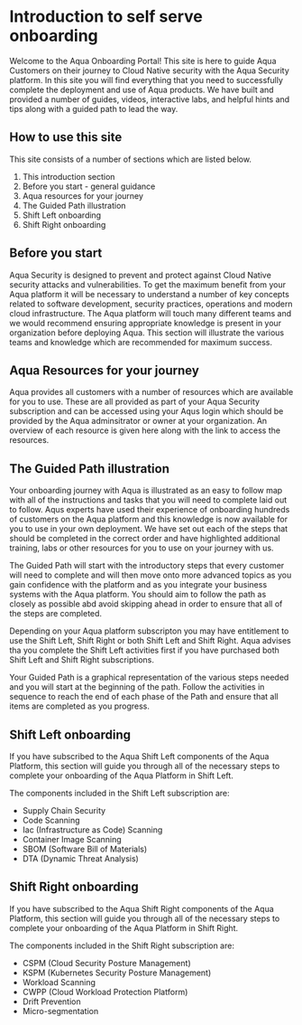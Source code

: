 # Introduction to self serve onboarding

Welcome to the Aqua Onboarding Portal! This site is here to guide Aqua Customers on their journey to Cloud Native security with the Aqua Security platform. In this site you will find everything that you need to successfully complete the deployment and use of Aqua products. We have built and provided a number of guides, videos, interactive labs, and helpful hints and tips along with a guided path to lead the way. 

## How to use this site

This site consists of a number of sections which are listed below.

1. This introduction section
2. Before you start - general guidance
3. Aqua resources for your journey
3. The Guided Path illustration
4. Shift Left onboarding
5. Shift Right onboarding

## Before you start 

Aqua Security is designed to prevent and protect against Cloud Native security attacks and vulnerabilities. To get the maximum benefit from your Aqua platform it will be necessary to understand a number of key concepts related to software development, security practices, operations and modern cloud infrastructure. The Aqua platform will touch many different teams and we would recommend ensuring appropriate knowledge is present in your organization before deploying Aqua. This section will illustrate the various teams and knowledge which are recommended for maximum success. 

## Aqua Resources for your journey

Aqua provides all customers with a number of resources which are available for you to use. These are all provided as part of your Aqua Security subscription and can be accessed using your Aqus login which should be provided by the Aqua adminsitrator or owner at your organization. An overview of each resource is given here along with the link to access the resources. 

## The Guided Path illustration

Your onboarding journey with Aqua is illustrated as an easy to follow map with all of the instructions and tasks that you will need to complete laid out to follow. Aqus experts have used their experience of onboarding hundreds of customers on the Aqua platform and this knowledge is now available for you to use in your own deployment. We have set out each of the steps that should be completed in the correct order and have highlighted additional training, labs or other resources for you to use on your journey with us. 

The Guided Path will start with the introductory steps that every customer will need to complete and will then move onto more advanced topics as you gain confidence with the platform and as you integrate your business systems with the Aqua platform. You should aim to follow the path as closely as possible abd avoid skipping ahead in order to ensure that all of the steps are completed. 

Depending on your Aqua platform subscripton you may have entitlement to use the Shift Left, Shift Right or both Shift Left and Shift Right. Aqua advises tha you complete the Shift Left activities first if you have purchased both Shift Left and Shift Right subscriptions. 

Your Guided Path is a graphical representation of the various steps needed and you will start at the beginning of the path. Follow the activities in sequence to reach the end of each phase of the Path and ensure that all items are completed as you progress. 

## Shift Left onboarding

If you have subscribed to the Aqua Shift Left components of the Aqua Platform, this section will guide you through all of the necessary steps to complete your onboarding of the Aqua Platform in Shift Left. 

The components included in the Shift Left subscription are:

* Supply Chain Security
* Code Scanning
* Iac (Infrastructure as Code) Scanning
* Container Image Scanning
* SBOM (Software Bill of Materials)
* DTA (Dynamic Threat Analysis)

## Shift Right onboarding

If you have subscribed to the Aqua Shift Right components of the Aqua Platform, this section will guide you through all of the necessary steps to complete your onboarding of the Aqua Platform in Shift Right. 

The components included in the Shift Right subscription are:

* CSPM (Cloud Security Posture Management)
* KSPM (Kubernetes Security Posture Management)
* Workload Scanning
* CWPP (Cloud Workload Protection Platform)
* Drift Prevention
* Micro-segmentation